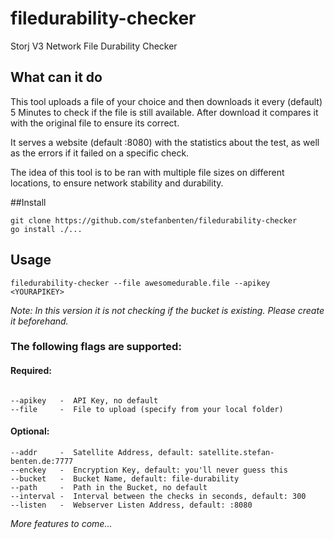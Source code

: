 # filedurability-checker
Storj V3 Network File Durability Checker

## What can it do

This tool uploads a file of your choice and then downloads it every (default) 5 Minutes to check if the file is still
available. After download it compares it with the original file to ensure its correct.

It serves a website (default :8080) with the statistics about the test, as well as the errors if it failed on a specific
 check.
 
 The idea of this tool is to be ran with multiple file sizes on different locations, to ensure network stability and
  durability.

##Install

```
git clone https://github.com/stefanbenten/filedurability-checker
go install ./...
```

## Usage

```
filedurability-checker --file awesomedurable.file --apikey <YOURAPIKEY>
```

_Note: In this version it is not checking if the bucket is existing. Please create it beforehand._

### The following flags are supported:

#### Required:
```

--apikey   -  API Key, no default
--file     -  File to upload (specify from your local folder)
```
#### Optional:
```
--addr     -  Satellite Address, default: satellite.stefan-benten.de:7777 
--enckey   -  Encryption Key, default: you'll never guess this
--bucket   -  Bucket Name, default: file-durability
--path     -  Path in the Bucket, no default
--interval -  Interval between the checks in seconds, default: 300
--listen   -  Webserver Listen Address, default: :8080
```

_More features to come..._